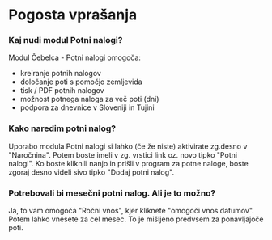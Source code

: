 # Pogosta vprašanja

### Kaj nudi modul Potni nalogi?

Modul Čebelca - Potni nalogi omogoča:

* kreiranje potnih nalogov
* določanje poti s pomočjo zemljevida
* tisk / PDF potnih nalogov
* možnost potnega naloga za več poti (dni)
* podpora za dnevnice v Sloveniji in Tujini

### Kako naredim potni nalog?

Uporabo modula Potni nalogi si lahko (če že niste) aktivirate zg.desno v "Naročnina". Potem boste imeli v zg. vrstici link oz. novo tipko "Potni nalogi". Ko boste kliknili nanjo in prišli v program za potne naloge, boste zgoraj desno videli sivo tipko "Dodaj potni nalog".

### Potrebovali bi mesečni potni nalog. Ali je to možno?

Ja, to vam omogoča "Ročni vnos", kjer kliknete "omogoči vnos datumov". Potem lahko vnesete za cel mesec. To je mišljeno predvsem za ponavljajoče poti.

